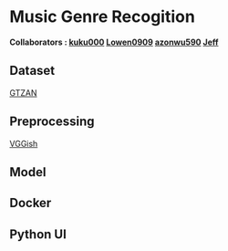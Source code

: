 # Music Genre Recogition
**Collaborators : [kuku000](https://github.com/kuku000) [Lowen0909](https://github.com/Lowen0909) [azonwu590](https://github.com/azonwu590) [Jeff]()**

## Dataset 
[GTZAN](https://www.kaggle.com/datasets/andradaolteanu/gtzan-dataset-music-genre-classification)
## Preprocessing
[VGGish](https://www.kaggle.com/models/google/vggish)
## Model 

## Docker

## Python UI

